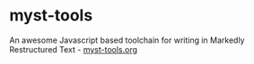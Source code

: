 # myst-tools

An awesome Javascript based toolchain for writing in Markedly Restructured Text - [myst-tools.org](https://myst-tools.org)
